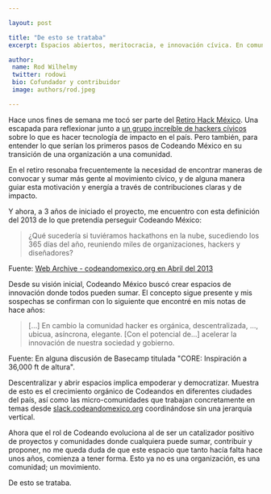 ```yaml
---

layout: post

title: "De esto se trataba"
excerpt: Espacios abiertos, meritocracia, e innovación cívica. En comunidad.

author:
 name: Rod Wilhelmy
 twitter: rodowi
 bio: Cofundador y contribuidor
 image: authors/rod.jpeg

---
```


Hace unos fines de semana me tocó ser parte del [Retiro Hack México](https://github.com/CodeandoMexico/retiro-hack-mx). Una escapada para reflexionar junto a [un grupo increíble de hackers cívicos](https://github.com/CodeandoMexico/retiro-hack-mx/blob/master/participantes.md) sobre lo que es hacer tecnología de impacto en el país. Pero también, para entender lo que serían los primeros pasos de Codeando México en su transición de una organización a una comunidad.

En el retiro resonaba frecuentemente la necesidad de encontrar maneras de convocar y sumar más gente al movimiento cívico, y de alguna manera guiar esta motivación y energía a través de contribuciones claras y de impacto.

Y ahora, a 3 años de iniciado el proyecto, me encuentro con esta definición del 2013 de lo que pretendía perseguir Codeando México:

> ¿Qué sucedería si tuviéramos hackathons en la nube, sucediendo los 365 días del año, reuniendo miles de organizaciones, hackers y diseñadores?

Fuente: [Web Archive - codeandomexico.org en Abril del 2013](http://web.archive.org/web/20130403064731/http://codeandomexico.org/acerca)


Desde su visión inicial, Codeando México buscó crear espacios de innovación donde todos pueden sumar. El concepto sigue presente y mis sospechas se confirman con lo siguiente que encontré en mis notas de hace años:

> […] En cambio la comunidad hacker es orgánica, descentralizada, ..., ubicua, asíncrona, elegante. [Con el potencial de...] acelerar la innovación de nuestra sociedad y gobierno.

Fuente: En alguna discusión de Basecamp titulada "CORE: Inspiración a 36,000 ft de altura".


Descentralizar y abrir espacios implica empoderar y democratizar. Muestra de esto es el crecimiento orgánico de Codeandos en diferentes ciudades del país, así como las micro-comunidades que trabajan concretamente en temas desde [slack.codeandomexico.org](http://slack.codeandomexico.org) coordinándose sin una jerarquía vertical.

Ahora que el rol de Codeando evoluciona al de ser un catalizador positivo de proyectos y comunidades donde cualquiera puede sumar, contribuir y proponer, no me queda duda de que este espacio que tanto hacía falta hace unos años, comienza a tener forma. Esto ya no es una organización, es una comunidad; un movimiento.

De esto se trataba.